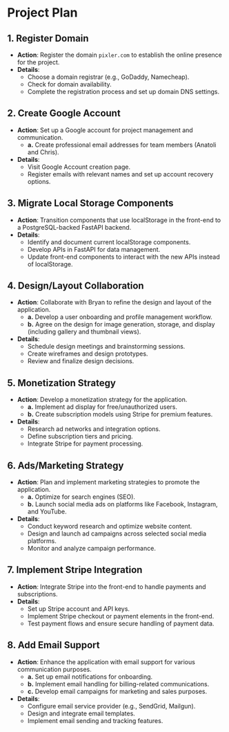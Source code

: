 # Project Plan

## 1. Register Domain
- **Action**: Register the domain `pixler.com` to establish the online presence for the project.
- **Details**: 
  - Choose a domain registrar (e.g., GoDaddy, Namecheap).
  - Check for domain availability.
  - Complete the registration process and set up domain DNS settings.

## 2. Create Google Account
- **Action**: Set up a Google account for project management and communication.
  - **a.** Create professional email addresses for team members (Anatoli and Chris).
- **Details**: 
  - Visit Google Account creation page.
  - Register emails with relevant names and set up account recovery options.

## 3. Migrate Local Storage Components
- **Action**: Transition components that use localStorage in the front-end to a PostgreSQL-backed FastAPI backend.
- **Details**: 
  - Identify and document current localStorage components.
  - Develop APIs in FastAPI for data management.
  - Update front-end components to interact with the new APIs instead of localStorage.

## 4. Design/Layout Collaboration
- **Action**: Collaborate with Bryan to refine the design and layout of the application.
  - **a.** Develop a user onboarding and profile management workflow.
  - **b.** Agree on the design for image generation, storage, and display (including gallery and thumbnail views).
- **Details**: 
  - Schedule design meetings and brainstorming sessions.
  - Create wireframes and design prototypes.
  - Review and finalize design decisions.

## 5. Monetization Strategy
- **Action**: Develop a monetization strategy for the application.
  - **a.** Implement ad display for free/unauthorized users.
  - **b.** Create subscription models using Stripe for premium features.
- **Details**: 
  - Research ad networks and integration options.
  - Define subscription tiers and pricing.
  - Integrate Stripe for payment processing.

## 6. Ads/Marketing Strategy
- **Action**: Plan and implement marketing strategies to promote the application.
  - **a.** Optimize for search engines (SEO).
  - **b.** Launch social media ads on platforms like Facebook, Instagram, and YouTube.
- **Details**: 
  - Conduct keyword research and optimize website content.
  - Design and launch ad campaigns across selected social media platforms.
  - Monitor and analyze campaign performance.

## 7. Implement Stripe Integration
- **Action**: Integrate Stripe into the front-end to handle payments and subscriptions.
- **Details**: 
  - Set up Stripe account and API keys.
  - Implement Stripe checkout or payment elements in the front-end.
  - Test payment flows and ensure secure handling of payment data.

## 8. Add Email Support
- **Action**: Enhance the application with email support for various communication purposes.
  - **a.** Set up email notifications for onboarding.
  - **b.** Implement email handling for billing-related communications.
  - **c.** Develop email campaigns for marketing and sales purposes.
- **Details**: 
  - Configure email service provider (e.g., SendGrid, Mailgun).
  - Design and integrate email templates.
  - Implement email sending and tracking features.
